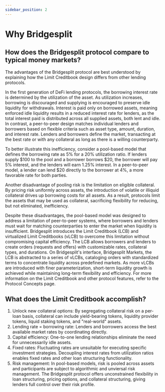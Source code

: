 ```yaml
---
sidebar_position: 2
---
```

# Why Bridgesplit
## How does the Bridgesplit protocol compare to typical money markets?
The advantages of the Bridgesplit protocol are best understood by explaining how the Limit Creditbook design differs from other lending protocols.

In the first generation of DeFi lending protocols, the borrowing interest rate is determined by the utilization of the asset. As utilization increases, borrowing is discouraged and supplying is encouraged to preserve idle liquidity for withdrawals. Interest is paid only on borrowed assets, meaning enforced idle liquidity results in a reduced interest rate for lenders, as the total interest paid is distributed across all supplied assets, both lent and idle. In contrast, a peer-to-peer design matches individual lenders and borrowers based on flexible criteria such as asset type, amount, duration, and interest rate. Lenders and borrowers define the market, transacting at the best rate or with any collateral as long as there is a willing counterparty.

To better illustrate this inefficiency, consider a pool-based model that defines the borrowing rate as 5% for a 20% utilization ratio. If lenders supply $100 to the pool and a borrower borrows $20, the borrower will pay 5% interest, and the lenders will earn 1.25% interest. In a peer-to-peer model, a lender can lend $20 directly to the borrower at 4%, a more favorable rate for both parties.

Another disadvantage of pooling risk is the limitation on eligible collateral. By pricing risk uniformly across assets, the introduction of volatile or illiquid collateral drives up borrowing costs for all assets. As a result, protocols limit the assets that may be used as collateral, sacrificing flexibility for reducing, but not eliminated, inefficiency.

Despite these disadvantages, the pool-based model was designed to address a limitation of peer-to-peer systems, where borrowers and lenders must wait for matching counterparties to enter the market when liquidity is insufficient. Bridgesplit introduces the Limit Creditbook (LCB) and virtualized Limit Creditbooks (vLCB) to overcome this limitation without compromising capital efficiency. The LCB allows borrowers and lenders to create orders (requests and offers) with customizable rates, collateral types, and durations. On Bridgesplit's interface, Bridgesplit Markets, the LCB is abstracted to a series of vLCBs, cataloging orders with standardized terms to concentrate liquidity across predefined markets. As more vLCBs are introduced with finer parameterization, short-term liquidity growth is achieved while maintaining long-term flexibility and efficiency. For more information on the Limit Creditbook and other protocol features, refer to the Protocol Concepts page.

## What does the Limit Creditbook accomplish?
1. Unlock new collateral options: By segregating collateral risk on a per-loan basis, collateral can include yield-bearing tokens, liquidity provider tokens, liquid staking tokens, and "real-world" assets.
2. Lending rate = borrowing rate: Lenders and borrowers access the best available market rates by coordinating directly.
3. Capital efficiency: One-to-one lending relationships eliminate the need for unnecessarily idle assets.
4. Fixed rates: Fluctuating rates are unsuitable for executing specific investment strategies. Decoupling interest rates from utilization ratios enables fixed rates and other loan structuring functionality. 
5. Risk management: In pool-based models, risk is pooled across assets and participants are subject to algorithmic and unviersal risk management. The Bridgesplit protocol offers unconstrained flexibility in loan structuring, pricing options, and collateral structuring, giving lenders full control over their risk profile.